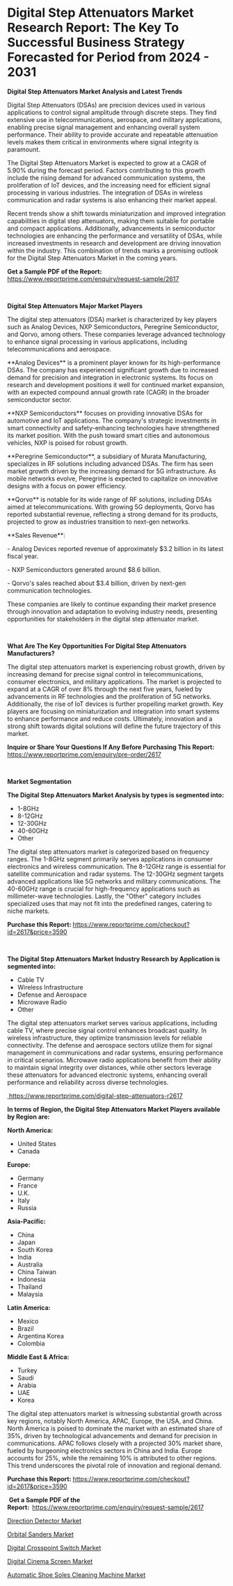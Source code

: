 <p><h1>Digital Step Attenuators Market Research Report: The Key To Successful Business Strategy Forecasted for Period from 2024 - 2031</h1></p><p><strong>Digital Step Attenuators Market Analysis and Latest Trends</strong></p>
<p><p>Digital Step Attenuators (DSAs) are precision devices used in various applications to control signal amplitude through discrete steps. They find extensive use in telecommunications, aerospace, and military applications, enabling precise signal management and enhancing overall system performance. Their ability to provide accurate and repeatable attenuation levels makes them critical in environments where signal integrity is paramount.</p><p>The Digital Step Attenuators Market is expected to grow at a CAGR of 5.90% during the forecast period. Factors contributing to this growth include the rising demand for advanced communication systems, the proliferation of IoT devices, and the increasing need for efficient signal processing in various industries. The integration of DSAs in wireless communication and radar systems is also enhancing their market appeal. </p><p>Recent trends show a shift towards miniaturization and improved integration capabilities in digital step attenuators, making them suitable for portable and compact applications. Additionally, advancements in semiconductor technologies are enhancing the performance and versatility of DSAs, while increased investments in research and development are driving innovation within the industry. This combination of trends marks a promising outlook for the Digital Step Attenuators Market in the coming years.</p></p>
<p><strong>Get a Sample PDF of the Report:&nbsp;</strong> <a href="https://www.reportprime.com/enquiry/request-sample/2617">https://www.reportprime.com/enquiry/request-sample/2617</a></p>
<p>&nbsp;</p>
<p><strong>Digital Step Attenuators Major Market Players</strong></p>
<p><p>The digital step attenuators (DSA) market is characterized by key players such as Analog Devices, NXP Semiconductors, Peregrine Semiconductor, and Qorvo, among others. These companies leverage advanced technology to enhance signal processing in various applications, including telecommunications and aerospace.</p><p>**Analog Devices** is a prominent player known for its high-performance DSAs. The company has experienced significant growth due to increased demand for precision and integration in electronic systems. Its focus on research and development positions it well for continued market expansion, with an expected compound annual growth rate (CAGR) in the broader semiconductor sector.</p><p>**NXP Semiconductors** focuses on providing innovative DSAs for automotive and IoT applications. The company's strategic investments in smart connectivity and safety-enhancing technologies have strengthened its market position. With the push toward smart cities and autonomous vehicles, NXP is poised for robust growth.</p><p>**Peregrine Semiconductor**, a subsidiary of Murata Manufacturing, specializes in RF solutions including advanced DSAs. The firm has seen market growth driven by the increasing demand for 5G infrastructure. As mobile networks evolve, Peregrine is expected to capitalize on innovative designs with a focus on power efficiency.</p><p>**Qorvo** is notable for its wide range of RF solutions, including DSAs aimed at telecommunications. With growing 5G deployments, Qorvo has reported substantial revenue, reflecting a strong demand for its products, projected to grow as industries transition to next-gen networks.</p><p>**Sales Revenue**: </p><p>- Analog Devices reported revenue of approximately $3.2 billion in its latest fiscal year.</p><p>- NXP Semiconductors generated around $8.6 billion.</p><p>- Qorvo's sales reached about $3.4 billion, driven by next-gen communication technologies.</p><p>These companies are likely to continue expanding their market presence through innovation and adaptation to evolving industry needs, presenting opportunities for stakeholders in the digital step attenuator market.</p></p>
<p>&nbsp;</p>
<p><strong>What Are The Key Opportunities For Digital Step Attenuators Manufacturers?</strong></p>
<p><p>The digital step attenuators market is experiencing robust growth, driven by increasing demand for precise signal control in telecommunications, consumer electronics, and military applications. The market is projected to expand at a CAGR of over 8% through the next five years, fueled by advancements in RF technologies and the proliferation of 5G networks. Additionally, the rise of IoT devices is further propelling market growth. Key players are focusing on miniaturization and integration into smart systems to enhance performance and reduce costs. Ultimately, innovation and a strong shift towards digital solutions will define the future trajectory of this market.</p></p>
<p><strong>Inquire or Share Your Questions If Any Before Purchasing This Report:</strong> <a href="https://www.reportprime.com/enquiry/pre-order/2617">https://www.reportprime.com/enquiry/pre-order/2617</a></p>
<p>&nbsp;</p>
<p><strong>Market Segmentation</strong></p>
<p><strong>The Digital Step Attenuators Market Analysis by types is segmented into:</strong></p>
<p><ul><li>1-8GHz</li><li>8-12GHz</li><li>12-30GHz</li><li>40-60GHz</li><li>Other</li></ul></p>
<p><p>The digital step attenuators market is categorized based on frequency ranges. The 1-8GHz segment primarily serves applications in consumer electronics and wireless communication. The 8-12GHz range is essential for satellite communication and radar systems. The 12-30GHz segment targets advanced applications like 5G networks and military communications. The 40-60GHz range is crucial for high-frequency applications such as millimeter-wave technologies. Lastly, the "Other" category includes specialized uses that may not fit into the predefined ranges, catering to niche markets.</p></p>
<p><strong>Purchase this Report:&nbsp;</strong><a href="https://www.reportprime.com/checkout?id=2617&price=3590">https://www.reportprime.com/checkout?id=2617&price=3590</a></p>
<p>&nbsp;</p>
<p><strong>The Digital Step Attenuators Market Industry Research by Application is segmented into:</strong></p>
<p><ul><li>Cable TV</li><li>Wireless Infrastructure</li><li>Defense and Aerospace</li><li>Microwave Radio</li><li>Other</li></ul></p>
<p><p>The digital step attenuators market serves various applications, including cable TV, where precise signal control enhances broadcast quality. In wireless infrastructure, they optimize transmission levels for reliable connectivity. The defense and aerospace sectors utilize them for signal management in communications and radar systems, ensuring performance in critical scenarios. Microwave radio applications benefit from their ability to maintain signal integrity over distances, while other sectors leverage these attenuators for advanced electronic systems, enhancing overall performance and reliability across diverse technologies.</p></p>
<p><a href="https://www.reportprime.com/digital-step-attenuators-r2617">&nbsp;https://www.reportprime.com/digital-step-attenuators-r2617</a></p>
<p><strong>In terms of Region, the Digital Step Attenuators Market Players available by Region are:</strong></p>
<p>
    <p> <strong> North America: </strong>
        <ul>
            <li>United States</li>
            <li>Canada</li>
        </ul>
        </p> 
    <p> <strong> Europe: </strong>
        <ul>
            <li>Germany</li>
            <li>France</li>
            <li>U.K.</li>
            <li>Italy</li>
            <li>Russia</li>
        </ul>
        </p> 
    <p> <strong> Asia-Pacific: </strong>
        <ul>
            <li>China</li>
            <li>Japan</li>
            <li>South Korea</li>
            <li>India</li>
            <li>Australia</li>
            <li>China Taiwan</li>
            <li>Indonesia</li>
            <li>Thailand</li>
            <li>Malaysia</li>
        </ul>
        </p> 
    <p> <strong> Latin America: </strong>
        <ul>
            <li>Mexico</li>
            <li>Brazil</li>
            <li>Argentina Korea</li>
            <li>Colombia</li>
        </ul>
        </p> 
    <p> <strong> Middle East & Africa: </strong>
        <ul>
            <li>Turkey</li>
            <li>Saudi</li>
            <li>Arabia</li>
            <li>UAE</li>
            <li>Korea</li>
        </ul>
    </p>
    </p>
<p><p>The digital step attenuators market is witnessing substantial growth across key regions, notably North America, APAC, Europe, the USA, and China. North America is poised to dominate the market with an estimated share of 35%, driven by technological advancements and demand for precision in communications. APAC follows closely with a projected 30% market share, fueled by burgeoning electronics sectors in China and India. Europe accounts for 25%, while the remaining 10% is attributed to other regions. This trend underscores the pivotal role of innovation and regional demand.</p></p>
<p><strong>Purchase this Report: </strong><a href="https://www.reportprime.com/checkout?id=2617&price=3590">https://www.reportprime.com/checkout?id=2617&price=3590</a></p>
<p>&nbsp;<strong>Get a Sample PDF of the Report:&nbsp;&nbsp;</strong><a href="https://www.reportprime.com/enquiry/request-sample/2617">https://www.reportprime.com/enquiry/request-sample/2617</a></p>
<p><strong></strong></p>
<p><p><a href="https://www.linkedin.com/pulse/direction-detector-market-trends-focusing-insight-forecast-4wsxf?trackingId=2sg0H%2BdATLKddtZJDIERTA%3D%3D">Direction Detector Market</a></p><p><a href="https://www.linkedin.com/pulse/orbital-sanders-market-size-growth-trends-industry-analysis-9eeof?trackingId=C2jXCzlqRtOWX0Gy1QfuMA%3D%3D">Orbital Sanders Market</a></p><p><a href="https://github.com/MarlinNader2023/Market-Research-Report-List-1/blob/main/digital-crosspoint-switch-market.md">Digital Crosspoint Switch Market</a></p><p><a href="https://github.com/santosh758595/Market-Research-Report-List-6/blob/main/digital-cinema-screen-market.md">Digital Cinema Screen Market</a></p><p><a href="https://issuu.com/reportprime-2/docs/automatic-shoe-soles-cleaning-machi_f8cdc52657fb6b">Automatic Shoe Soles Cleaning Machine Market</a></p></p>